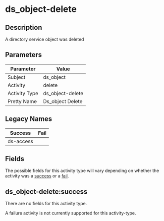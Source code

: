ds_object-delete
================

Description
-----------
A directory service object was deleted

Parameters
----------
| Parameter     | Value            |
| ------------- | ---------------- |
| Subject       | ds_object        |
| Activity      | delete           |
| Activity Type | ds_object-delete |
| Pretty Name   | Ds_object Delete |

Legacy Names
------------
| Success       | Fail |
| ------------- | ---- |
| ds-access<br> |      |

Fields
------

The possible fields for this activity type will vary depending on whether the activity was a [success](#ds_object-deletesuccess) or a [fail](#ds_object-deletefail).


ds_object-delete:success
------------------------

There are no fields for this activity type.


A failure activity is not currently supported for this activity-type.